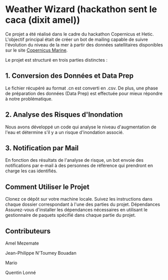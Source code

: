 # Weather Wizard (hackathon sent le caca (dixit amel))

Ce projet a été réalisé dans le cadre du hackathon Copernicus et Hetic. L'objectif principal était de créer un bot de mailing capable de suivre l'évolution du niveau de la mer à partir des données satellitaires disponibles sur le site [Copernicus Marine](https://marine.copernicus.eu/).

Le projet est structuré en trois parties distinctes :

## 1. Conversion des Données et Data Prep
Le fichier récupéré au format .cn est converti en .csv. De plus, une phase de préparation des données (Data Prep) est effectuée pour mieux répondre à notre problématique.

## 2. Analyse des Risques d'Inondation
Nous avons développé un code qui analyse le niveau d'augmentation de l'eau et détermine s'il y a un risque d'inondation associé.

## 3. Notification par Mail
En fonction des résultats de l'analyse de risque, un bot envoie des notifications par e-mail à des personnes de référence qui prendront en charge les cas identifiés.

## Comment Utiliser le Projet
Clonez ce dépôt sur votre machine locale.
Suivez les instructions dans chaque dossier correspondant à l'une des parties du projet.
Dépendances
Assurez-vous d'installer les dépendances nécessaires en utilisant le gestionnaire de paquets spécifié dans chaque partie du projet.

## Contributeurs
Amel Mezemate

Jean-Philippe N'Toumey Bouadan

Mario

Quentin Lonné